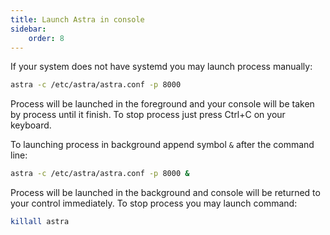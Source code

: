 ```yaml
---
title: Launch Astra in console
sidebar:
    order: 8
---
```


If your system does not have systemd you may launch process manually:

```sh
astra -c /etc/astra/astra.conf -p 8000
```

Process will be launched in the foreground and your console will be taken by process until it finish. To stop process just press Ctrl+C on your keyboard.

To launching process in background append symbol `&` after the command line:

```sh
astra -c /etc/astra/astra.conf -p 8000 &
```

Process will be launched in the background and console will be returned to your control immediately. To stop process you may launch command:

```sh
killall astra
```

